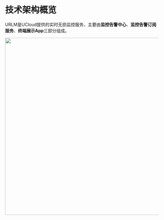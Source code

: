 # 技术架构概览

URLM是UCloud提供的实时无损监控服务，主要由**监控告警中心**、**监控告警订阅服务**、**终端展示App**三部分组成。

<img src="https://static.ucloud.cn/docs/urlm/images/1628841653416.png?v=1628841732" width="580">